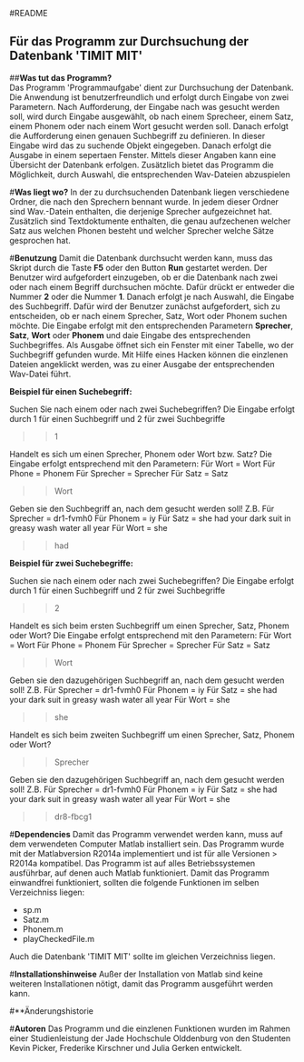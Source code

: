 #README
## Für das Programm zur Durchsuchung der Datenbank 'TIMIT MIT'

##**Was tut das Programm?** \
Das Programm 'Programmaufgabe' dient zur Durchsuchung der Datenbank.
Die Anwendung ist benutzerfreundlich und erfolgt durch Eingabe von zwei Parametern.
Nach Aufforderung, der Eingabe nach was gesucht werden soll, wird durch Eingabe ausgewählt, ob nach einem Sprecheer, einem Satz, einem Phonem oder nach einem Wort gesucht werden soll.
Danach erfolgt die Aufforderung einen genauen Suchbegriff zu definieren.
In dieser Eingabe wird das zu suchende Objekt eingegeben.
Danach erfolgt die Ausgabe in einem sepertaen Fenster. Mittels dieser Angaben kann eine Übersicht der Datenbank erfolgen. Zusätzlich bietet das Programm die Möglichkeit, durch Auswahl, die entsprechenden Wav-Dateien abzuspielen

#**Was liegt wo?**
In der zu durchsuchenden Datenbank liegen verschiedene Ordner, die nach den Sprechern bennant wurde.
In jedem dieser Ordner sind Wav.-Datein enthalten, die derjenige Sprecher aufgezeichnet hat.
Zusätzlich sind Textdoktumente enthalten, die genau aufzechenen welcher Satz aus welchen Phonen besteht und welcher Sprecher welche Sätze gesprochen hat.

#**Benutzung**
Damit die Datenbank durchsucht werden kann, muss das Skript durch die Taste **F5** oder den Button **Run**     gestartet werden. Der Benutzer wird aufgefordert einzugeben, ob er die Datenbank nach zwei oder nach einem Begriff durchsuchen möchte. Dafür drückt er entweder die Nummer **2** oder die Nummer **1**. Danach erfolgt je nach Auswahl, die Eingabe des Suchbegriff. Dafür wird der Benutzer zunächst aufgefordert, sich zu entscheiden, ob er nach einem Sprecher, Satz, Wort oder Phonem suchen möchte. Die Eingabe erfolgt mit den entsprechenden Parametern **Sprecher**, **Satz**, **Wort** oder **Phonem** und daie Eingabe des entsprechenden Suchbegriffes. 
 Als Ausgabe öffnet sich ein Fenster mit einer Tabelle, wo der Suchbegriff gefunden wurde. Mit Hilfe eines Hacken können die einzlenen Dateien angeklickt werden, was zu einer Ausgabe der entsprechenden Wav-Datei führt.
 
**Beispiel für einen Suchebegriff:**  

Suchen Sie nach einem oder nach zwei Suchebegriffen? 
Die Eingabe erfolgt durch 1 für einen Suchbegriff und 2 für zwei Suchbegriffe 
>>1

Handelt es sich um einen Sprecher, Phonem oder Wort bzw. Satz?
Die Eingabe erfolgt entsprechend mit den Parametern:
Für Wort = Wort 
Für Phone = Phonem
Für Sprecher = Sprecher
Für Satz = Satz
>>Wort


 Geben sie den Suchbegriff an, nach dem gesucht werden soll!
Z.B. Für Sprecher = dr1-fvmh0
 Für Phonem = iy 
Für Satz = she had your dark suit in greasy wash water all year
Für Wort = she
>>had

**Beispiel für zwei Suchebegriffe:** 

 Suchen sie nach einem oder nach zwei Suchebegriffen? 
Die Eingabe erfolgt durch 1 für einen Suchbegriff und 2 für zwei Suchbegriffe 
>>2

 
 Handelt es sich beim ersten Suchbegriff um einen Sprecher, Satz, Phonem oder Wort?
Die Eingabe erfolgt entsprechend mit den Parametern:
Für Wort = Wort 
Für Phone = Phonem
Für Sprecher = Sprecher
Für Satz = Satz
>>Wort


 Geben sie den dazugehörigen Suchbegriff an, nach dem gesucht werden soll!
Z.B. Für Sprecher = dr1-fvmh0
 Für Phonem = iy 
Für Satz = she had your dark suit in greasy wash water all year
Für Wort = she
>>she

 
 Handelt es sich beim zweiten Suchbegriff um einen Sprecher, Satz, Phonem oder Wort?
>>Sprecher


 Geben sie den dazugehörigen Suchbegriff an, nach dem gesucht werden soll!
Z.B. Für Sprecher = dr1-fvmh0
 Für Phonem = iy 
Für Satz = she had your dark suit in greasy wash water all year
Für Wort = she
>>dr8-fbcg1



#**Dependencies**
Damit das Programm verwendet werden kann, muss auf dem verwendeten Computer Matlab installiert sein.
Das Programm wurde mit der Matlabversion R2014a implementiert und ist für alle Versionen > R2014a kompatibel. Das Programm ist auf alles Betriebssystemen ausführbar, auf denen auch Matlab funktioniert. Damit das Programm einwandfrei funktioniert, sollten die folgende Funktionen im selben Verzeichniss liegen:
* sp.m
* Satz.m
* Phonem.m
* playCheckedFile.m

Auch die Datenbank 'TIMIT MIT' sollte im gleichen Verzeichniss liegen. 

#**Installationshinweise**
Außer der Installation von Matlab sind keine weiteren Installationen nötigt, damit das Programm ausgeführt werden kann. 

#**Änderungshistorie

#**Autoren**
Das Programm und die einzlenen Funktionen wurden im Rahmen einer Studienleistung der Jade Hochschule Olddenburg von den Studenten Kevin Picker, Frederike Kirschner und Julia Gerken entwickelt.





